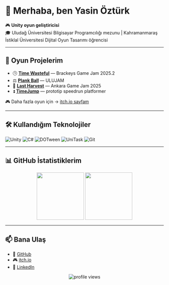 # 👋 Merhaba, ben Yasin Öztürk

🎮 **Unity oyun geliştiricisi**  
🎓 Uludağ Üniversitesi Bilgisayar Programcılığı mezunu | Kahramanmaraş İstiklal Üniversitesi Dijital Oyun Tasarımı öğrencisi  

---

## 🚀 Oyun Projelerim

- 🕒 [**Time Wasteful**](https://chasing-imagined.itch.io/time-wasteful) — Brackeys Game Jam 2025.2  
- ⚖️ [**Plank Ball**](https://chasing-an-imagine.itch.io/plankball) — ULUJAM  
- 🌾 [**Last Harvest**](https://chasing-imagined.itch.io/last-harvest) — Ankara Game Jam 2025  
- ⏫ [**TimeJump**](https://chasing-an-imagine.itch.io/timejump) — prototip speedrun platformer  

🎮 Daha fazla oyun için → [itch.io sayfam](https://chasing-imagined.itch.io/)  

---

## 🛠️ Kullandığım Teknolojiler

![Unity](https://img.shields.io/badge/-Unity-000?&logo=unity)
![C#](https://img.shields.io/badge/-C%23-239120?&logo=csharp)
![DOTween](https://img.shields.io/badge/-DOTween-8A2BE2)
![UniTask](https://img.shields.io/badge/-UniTask-007ACC)
![Git](https://img.shields.io/badge/-Git-F05032?&logo=git)

---

## 📊 GitHub İstatistiklerim

<p align="center">
  <img src="https://github-readme-stats.vercel.app/api/top-langs/?username=ChasingImagines&layout=compact&theme=tokyonight" height="150"/>
  <img src="https://streak-stats.demolab.com?user=ChasingImagines&theme=tokyonight" height="150"/>
</p>

---

## 📫 Bana Ulaş

- 🔗 [GitHub](https://github.com/ChasingImagines)  
- 🎮 [itch.io](https://chasing-imagined.itch.io/)  
- 💼 [LinkedIn](https://www.linkedin.com/in/ozturk-yasin/)  

<p align="center">
  <img src="https://komarev.com/ghpvc/?username=ChasingImagines&label=Ziyaretçi%20Sayısı&color=blue&style=flat" alt="profile views"/>
</p>
